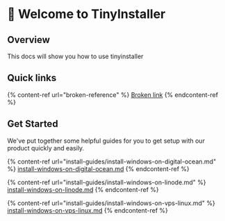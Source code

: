 # 👋 Welcome to TinyInstaller

## Overview

This docs will show you how to use tinyinstaller

## Quick links

{% content-ref url="broken-reference" %}
[Broken link](broken-reference)
{% endcontent-ref %}

## Get Started

We've put together some helpful guides for you to get setup with our product quickly and easily.

{% content-ref url="install-guides/install-windows-on-digital-ocean.md" %}
[install-windows-on-digital-ocean.md](install-guides/install-windows-on-digital-ocean.md)
{% endcontent-ref %}

{% content-ref url="install-guides/install-windows-on-linode.md" %}
[install-windows-on-linode.md](install-guides/install-windows-on-linode.md)
{% endcontent-ref %}

{% content-ref url="install-guides/install-windows-on-vps-linux.md" %}
[install-windows-on-vps-linux.md](install-guides/install-windows-on-vps-linux.md)
{% endcontent-ref %}
